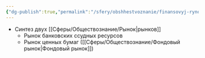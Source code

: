 ```yaml
---
{"dg-publish":true,"permalink":"/sfery/obshhestvoznanie/finansovyj-rynok/","tags":["Обществознание"]}
---
```


- Синтез двух [[Сферы/Обществознание/Рынок\|рынков]]
	- Рынок банковских ссудных ресурсов
	- Рынок ценных бумаг ([[Сферы/Обществознание/Фондовый рынок\|Фондовый рынок]]) 